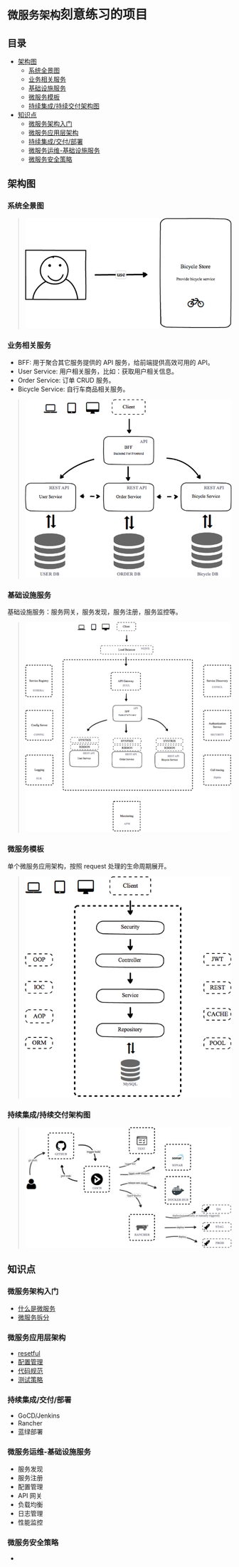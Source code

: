 # `微服务架构`刻意练习的项目

## 目录

- [架构图](#架构图)
    - [系统全景图](#系统全景图)
    - [业务相关服务](#业务相关服务)
    - [基础设施服务](#基础设施服务) 
    - [微服务模板](#微服务模板)
    - [持续集成/持续交付架构图](#持续集成/持续交付架构图)
- [知识点](#知识点)
    - [微服务架构入门](#微服务架构入门)
    - [微服务应用层架构](#微服务应用层架构)
    - [持续集成/交付/部署](#持续集成/交付/部署) 
    - [微服务运维-基础设施服务](#微服务运维-基础设施服务)
    - [微服务安全策略](#微服务安全策略)



## 架构图

### 系统全景图
> ![System Context](./diagram/system-context.png)

### 业务相关服务

* BFF: 用于聚合其它服务提供的 API 服务，给前端提供高效可用的 API。
* User Service: 用户相关服务，比如：获取用户相关信息。 
* Order Service: 订单 CRUD 服务。
* Bicycle Service: 自行车商品相关服务。


> ![Functional Services](./diagram/functional-services.png)


### 基础设施服务
基础设施服务：服务网关，服务发现，服务注册，服务监控等。

> ![Infrastructure Services](./diagram/infrastructure-services.png)

### 微服务模板
单个微服务应用架构，按照 request 处理的生命周期展开。
> ![Single Service](./diagram/single-service.png)

### 持续集成/持续交付架构图

> ![CI/CD](./diagram/ci-cd.png)

## 知识点

### 微服务架构入门
 * [什么是微服务](./what-is-microservice.md)
 * [微服务拆分](./microservice-split.md)

### 微服务应用层架构
 * [resetful](resetful)
 * [配置管理](配置管理)
 * [代码规范](代码规范)
 * [测试策略](测试策略)

### 持续集成/交付/部署
 * GoCD/Jenkins
 * Rancher
 * 蓝绿部署
 
### 微服务运维-基础设施服务
 * 服务发现
 * 服务注册
 * 配置管理
 * API 网关
 * 负载均衡
 * 日志管理
 * 性能监控

### 微服务安全策略
 *
